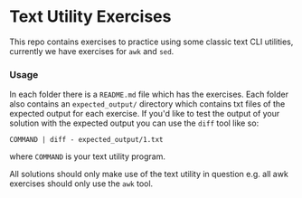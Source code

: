 # Text Utility Exercises

This repo contains exercises to practice using some classic text CLI utilities, currently we have exercises for `awk` and `sed`.

### Usage

In each folder there is a `README.md` file which has the exercises. Each folder also contains an `expected_output/` directory which contains txt files of the expected output for each exercise. If you'd like to test the output of your solution with the expected output you can use the `diff` tool like so:

```terminal
COMMAND | diff - expected_output/1.txt
```

where `COMMAND` is your text utility program.


All solutions should only make use of the text utility in question e.g. all awk exercises should only use the `awk` tool.
